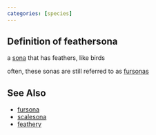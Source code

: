 ```yaml
---
categories: [species]
---
```


## Definition of feathersona

a [sona](./sona) that has feathers, like birds

often, these sonas are still referred to as [fursonas](./fursona)

## See Also

- [fursona](./fursona)
- [scalesona](./scalesona)
- [feathery](./feathery)
